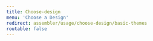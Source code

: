 ```yaml
---
title: Choose-design
menu: 'Choose a Design'
redirect: assembler/usage/choose-design/basic-themes
routable: false
---
```


